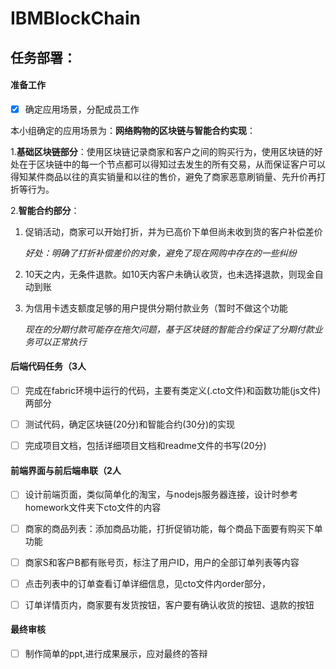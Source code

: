 # IBMBlockChain

## 任务部署：

#### 准备工作

- [x] 确定应用场景，分配成员工作

本小组确定的应用场景为：**网络购物的区块链与智能合约实现**：

1.**基础区块链部分**：使用区块链记录商家和客户之间的购买行为，使用区块链的好处在于区块链中的每一个节点都可以得知过去发生的所有交易，从而保证客户可以得知某件商品以往的真实销量和以往的售价，避免了商家恶意刷销量、先升价再打折等行为。

2.**智能合约部分**：

1. 促销活动，商家可以开始打折，并为已高价下单但尚未收到货的客户补偿差价

   *好处：明确了打折补偿差价的对象，避免了现在网购中存在的一些纠纷*

2. 10天之内，无条件退款。如10天内客户未确认收货，也未选择退款，则现金自动到账

3. 为信用卡透支额度足够的用户提供分期付款业务（暂时不做这个功能

   *现在的分期付款可能存在拖欠问题，基于区块链的智能合约保证了分期付款业务可以正常执行*



#### 后端代码任务（3人

- [ ] 完成在fabric环境中运行的代码，主要有类定义(.cto文件)和函数功能(js文件)两部分
- [ ] 测试代码，确定区块链(20分)和智能合约(30分)的实现
- [ ] 完成项目文档，包括详细项目文档和readme文件的书写(20分)



#### 前端界面与前后端串联（2人

- [ ] 设计前端页面，类似简单化的淘宝，与nodejs服务器连接，设计时参考homework文件夹下cto文件的内容
- [ ] 商家的商品列表：添加商品功能，打折促销功能，每个商品下面要有购买下单功能
- [ ] 商家S和客户B都有账号页，标注了用户ID，用户的全部订单列表等内容
- [ ] 点击列表中的订单查看订单详细信息，见cto文件内order部分，
- [ ] 订单详情页内，商家要有发货按钮，客户要有确认收货的按钮、退款的按钮



#### 最终审核

- [ ] 制作简单的ppt,进行成果展示，应对最终的答辩






